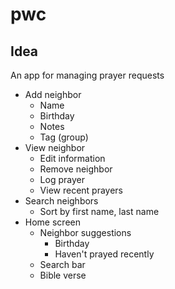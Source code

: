 # pwc

## Idea

An app for managing prayer requests

-   Add neighbor
    -   Name
    -   Birthday
    -   Notes
    -   Tag (group)
-   View neighbor
    -   Edit information
    -   Remove neighbor
    -   Log prayer
    -   View recent prayers
-   Search neighbors
    -   Sort by first name, last name
-   Home screen
    -   Neighbor suggestions
        -   Birthday
        -   Haven't prayed recently
    -   Search bar
    -   Bible verse
